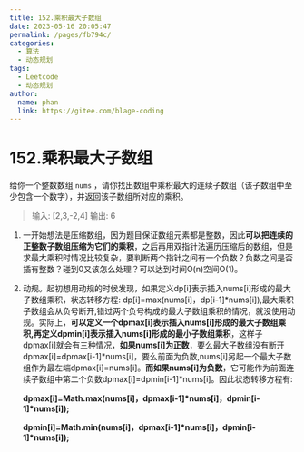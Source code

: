 ```yaml
---
title: 152.乘积最大子数组
date: 2023-05-16 20:05:47
permalink: /pages/fb794c/
categories:
  - 算法
  - 动态规划
tags:
  - Leetcode
  - 动态规划
author: 
  name: phan
  link: https://gitee.com/blage-coding
---
```

# 152.乘积最大子数组

给你一个整数数组 `nums` ，请你找出数组中乘积最大的连续子数组（该子数组中至少包含一个数字），并返回该子数组所对应的乘积。

> 输入: [2,3,-2,4]
> 输出: 6

1. 一开始想法是压缩数组，因为题目保证数组元素都是整数，因此**可以把连续的正整数子数组压缩为它们的乘积**，之后再用双指针法遍历压缩后的数组，但是求最大乘积时情况比较复杂，要判断两个指针之间有一个负数？负数之间是否插有整数？碰到0又该怎么处理？可以达到时间O(n)空间O(1)。

2. 动规。起初想用动规的时候发现，如果定义dp[i\]表示插入nums[i\]形成的最大子数组乘积，状态转移方程:
dp[i\]=max(nums[i\]，dp[i-1\]\*nums[i\]),最大乘积子数组会从负号断开,错过两个负号构成的最大子数组乘积的情况，就没使用动规。实际上，**可以定义一个dpmax[i\]表示插入nums[i\]形成的最大子数组乘积,再定义dpmin[i\]表示插入nums[i\]形成的最小子数组乘积**，这样子dpmax[i\]就会有三种情况，**如果nums[i\]为正数**，要么最大子数组没有断开dpmax[i\]=dpmax[i-1\]\*nums[i\]，要么前面为负数,nums[i\]另起一个最大子数组作为最左端dpmax[i\]=nums[i\]。**而如果nums[i\]为负数**，它可能作为前面连续子数组中第二个负数dpmax[i\]=dpmin[i-1\]\*nums[i\]。因此状态转移方程有:

   **dpmax[i\]=Math.max(nums[i\]，dpmax[i-1\]\*nums[i\]，dpmin[i-1\]\*nums[i\]);**

   **dpmin[i\]=Math.min(nums[i\]，dpmax[i-1\]\*nums[i\]，dpmin[i-1\]\*nums[i\]);**
